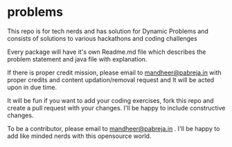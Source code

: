 # problems

This repo is for tech nerds and has solution for Dynamic Problems and consists of solutions to various hackathons and coding challenges

Every package will have it's own Readme.md file which describes the problem statement and java file with explanation.

If there is proper credit mission, please email to mandheer@pabreja.in with proper credits and content updation/removal request and It will be acted upon in due time.

It will be fun if you want to add your coding exercises, fork this repo and create a pull request with your changes. I'll be happy to include constructive changes.

To be a contributor, please email to mandheer@pabreja.in . I'll be happy to add like minded nerds with this opensource world.
